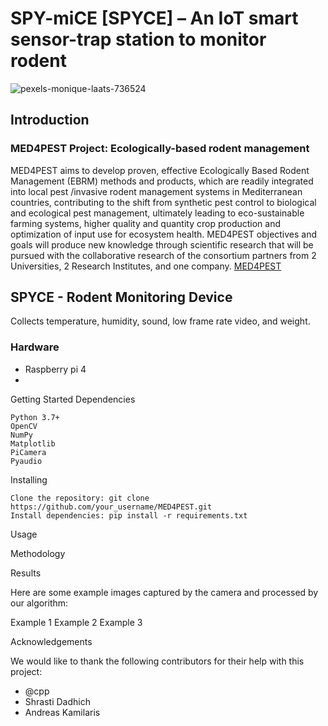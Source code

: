 # SPY-miCE [SPYCE] – An IoT smart sensor-trap station to monitor rodent 
![pexels-monique-laats-736524](https://github.com/superworld-cyens/MED4PEST/assets/37176779/b5764d20-93d1-4968-a0bd-91e48951ee55)


## Introduction

### MED4PEST Project: Ecologically-based rodent management
MED4PEST aims to develop proven, effective Ecologically Based Rodent Management (EBRM) methods and products, which are readily integrated into local pest /invasive rodent management systems in Mediterranean countries, contributing to the shift from synthetic pest control to biological and ecological pest management, ultimately leading to eco-sustainable farming systems, higher quality and quantity crop production and optimization of input use for ecosystem health. MED4PEST objectives and goals will produce new knowledge through scientific research that will be pursued with the collaborative research of the consortium partners from 2 Universities, 2 Research Institutes, and one company. <a href="https://med4pest.org/" target="_blank">MED4PEST</a>

## SPYCE - Rodent Monitoring Device
Collects temperature, humidity, sound, low frame rate video, and weight.

### Hardware
* Raspberry pi 4
* 

Getting Started
Dependencies

    Python 3.7+
    OpenCV
    NumPy
    Matplotlib
    PiCamera
    Pyaudio
    

Installing

    Clone the repository: git clone https://github.com/your_username/MED4PEST.git
    Install dependencies: pip install -r requirements.txt

Usage

    

Methodology


Results

Here are some example images captured by the camera and processed by our algorithm:

Example 1
Example 2
Example 3

Acknowledgements

We would like to thank the following contributors for their help with this project:

  * @cpp
  * Shrasti Dadhich
  * Andreas Kamilaris
